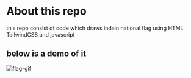 # About this repo

this repo consist of code which draws indain national flag using HTML, TailwindCSS and javascript

## below is a demo of it
![flag-gif](https://github.com/siddh9001/national-flag/assets/86849427/4d734240-bd12-484f-a14b-41e6f99f574b)
